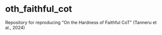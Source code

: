 # oth_faithful_cot
Repository for reproducing "On the Hardness of Faithful CoT" (Tanneru et al., 2024)
